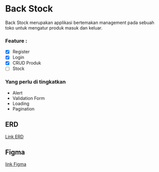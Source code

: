 # Back Stock

Back Stock merupakan applikasi bertemakan management pada sebuah toko untuk mengatur produk masuk dan keluar.

### Feature :

- [x] Register
- [x] Login
- [x] CRUD Produk
- [ ] Stock

### **Yang perlu di tingkatkan**

- Alert
- Validation Form
- Loading
- Pagination

## ERD

[Link ERD](https://dbdiagram.io/d/633713877b3d2034fff9bcc8)

## Figma

[link Figma](https://www.figma.com/file/9pQ44uGLaHqAZiqiux0Hjj/Stock-Management---Mini-Project-Batch-3?node-id=0%3A1)
